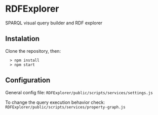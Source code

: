 # RDFExplorer
SPARQL visual query builder and RDF explorer

## Instalation

Clone the repository, then:
```
  > npm install
  > npm start
```

## Configuration

General config file: `RDFExplorer/public/scripts/services/settings.js`

To change the query execution behavior check: `RDFExplorer/public/scripts/services/property-graph.js`
